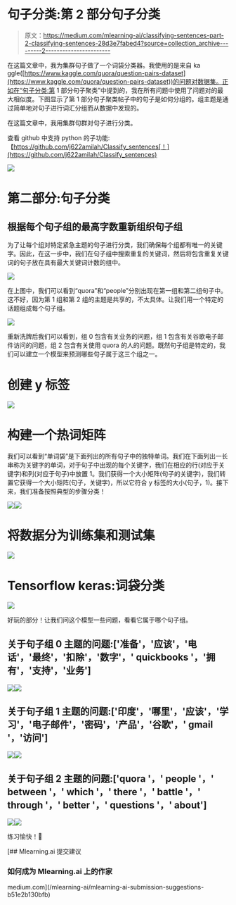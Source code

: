 # 句子分类:第 2 部分句子分类

> 原文：<https://medium.com/mlearning-ai/classifying-sentences-part-2-classifying-sentences-28d3e7fabed4?source=collection_archive---------2----------------------->

在这篇文章中，我为集群句子做了一个词袋分类器。我使用的是来自 ka ggle([https://www.kaggle.com/quora/question-pairs-dataset](https://www.kaggle.com/quora/question-pairs-dataset))的问题对数据集。正如在“句子分类:第 1 部分句子聚类”中提到的，我在所有问题中使用了问题对的最大相似度。下图显示了第 1 部分句子聚类帖子中的句子是如何分组的。组主题是通过简单地对句子进行词汇分组而从数据中发现的。

在这篇文章中，我用集群句群对句子进行分类。

查看 github 中支持 python 的子功能:【https://github.com/j622amilah/Classify_sentences[！](https://github.com/j622amilah/Classify_sentences)

![](img/78f33657ac34c401cbbe6c4bfd075822.png)

# 第二部分:句子分类

## 根据每个句子组的最高字数重新组织句子组

为了让每个组对特定紧急主题的句子进行分类，我们确保每个组都有唯一的关键字。因此，在这一步中，我们在句子组中搜索重复的关键词，然后将包含重复关键词的句子放在具有最大关键词计数的组中。

![](img/324798a943da218747305e4b28216f7e.png)

在上图中，我们可以看到“quora”和“people”分别出现在第一组和第二组句子中。这不好，因为第 1 组和第 2 组的主题是共享的，不太具体。让我们用一个特定的话题组成每个句子组。

![](img/4e16cc354bde19414256c21a0fa48374.png)

重新洗牌后我们可以看到，组 0 包含有关业务的问题，组 1 包含有关谷歌电子邮件访问的问题，组 2 包含有关使用 quora 的人的问题。既然句子组是特定的，我们可以建立一个模型来预测哪些句子属于这三个组之一。

# 创建 y 标签

![](img/4eaa0d9d1af61f89c436c0a60681e43a.png)

# 构建一个热词矩阵

我们可以看到“单词袋”是下面列出的所有句子中的独特单词。我们在下面列出一长串称为关键字的单词，对于句子中出现的每个关键字，我们在相应的行(对应于关键字)和列(对应于句子)中放置 1。我们获得一个大小矩阵(句子的关键字)，我们转置它获得一个大小矩阵(句子，关键字)，所以它符合 y 标签的大小(句子，1)。接下来，我们准备按照典型的步骤分类！

![](img/ee7fa673fdb6ccd393e58a11fe2a35b8.png)![](img/b0fe8a701403118f7d6e57138306dc6b.png)

# 将数据分为训练集和测试集

![](img/c7dbe9435d2aed1d7a5d5d1c7e1f6da2.png)

# Tensorflow keras:词袋分类

![](img/ccd56348f3422ba6e4429f09a6f840d7.png)

好玩的部分！让我们问这个模型一些问题，看看它属于哪个句子组。

## 关于句子组 0 主题的问题:['准备'，'应该'，'电话'，'最终'，'扣除'，'数字'，' quickbooks '，'拥有'，'支持'，'业务']

![](img/654bafc1715ee6967ae80e6e0cdca6ab.png)![](img/20abb35893d2b26c710a6faf3f7e5c53.png)

## 关于句子组 1 主题的问题:['印度'，'哪里'，'应该'，'学习'，'电子邮件'，'密码'，'产品'，'谷歌'，' gmail '，'访问']

![](img/1fecf81919844e78208f076af5f56ee6.png)![](img/363fa73be7bb59dee413215a1b0eb7cf.png)

## 关于句子组 2 主题的问题:['quora '，' people '，' between '，' which '，' there '，' battle '，' through '，' better '，' questions '，' about']

![](img/9217b7f7ef98208555ac6c6005471f83.png)![](img/fc40c87941cbad061d9c09a3a240dbe5.png)

练习愉快！🙂

[](/mlearning-ai/mlearning-ai-submission-suggestions-b51e2b130bfb) [## Mlearning.ai 提交建议

### 如何成为 Mlearning.ai 上的作家

medium.com](/mlearning-ai/mlearning-ai-submission-suggestions-b51e2b130bfb)